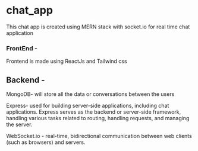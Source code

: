 # chat_app

This chat app is created using MERN stack with socket.io for real time chat application
### FrontEnd - 

Frontend is made using ReactJs and Tailwind css

## Backend -


MongoDB- will store all the data or conversations between the users

Express- used for building server-side applications, including chat applications. Express serves as the backend or server-side framework, handling various tasks related to routing, handling requests, and managing the server.

WebSocket.io - real-time, bidirectional communication between web clients (such as browsers) and servers.
